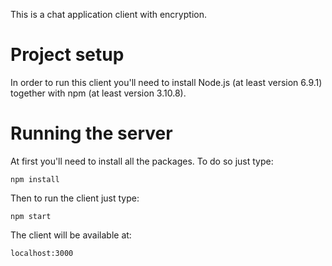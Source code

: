This is a chat application client with encryption.

# Project setup
In order to run this client you'll need to 
install Node.js (at least version 6.9.1)
together with npm (at least version 3.10.8).

# Running the server

At first you'll need to install all the packages.
To do so just type:

`npm install`

Then to run the client just type:

`npm start`

The client will be available at:

`localhost:3000`